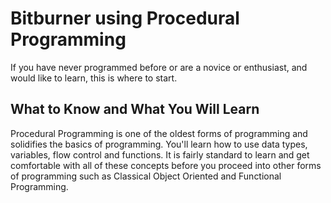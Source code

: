 # Bitburner using Procedural Programming

If you have never programmed before or are a novice or enthusiast, and would like to learn, this is where to start.

## What to Know and What You Will Learn
Procedural Programming is one of the oldest forms of programming and solidifies the basics of programming. You'll learn how to use data types, variables, flow control and functions. It is fairly standard to learn and get comfortable with all of these concepts before you proceed into other forms of programming such as Classical Object Oriented and Functional Programming.

